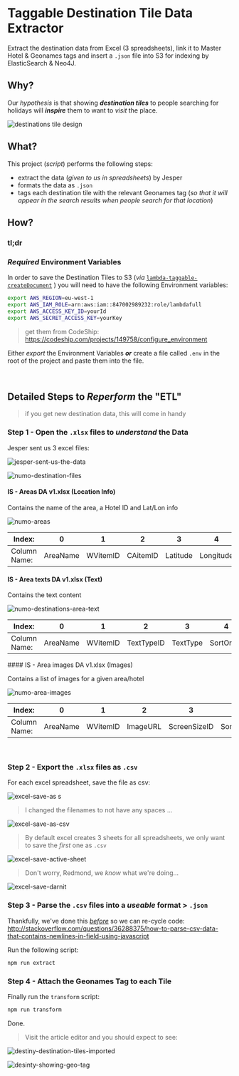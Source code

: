 # Taggable Destination Tile Data Extractor

Extract the destination data from Excel (3 spreadsheets),
link it to Master Hotel & Geonames tags
and insert a `.json` file into S3 for indexing by ElasticSearch & Neo4J.


## Why?

Our *hypothesis* is that showing ***destination tiles*** to people
searching for holidays will ***inspire*** them to want to *visit* the place.

![destinations tile design](https://cloud.githubusercontent.com/assets/194400/15781877/ff8e07fa-299f-11e6-817a-3d5735393112.png)


## What?

This project (*script*) performs the following steps:
+ extract the data (*given to us in spreadsheets*) by Jesper
+ formats the data as `.json`
+ tags each destination tile with the relevant Geonames tag
(*so that it will appear in the search results when people search for that location*)

## How?

### tl;dr


### *Required* Environment Variables

In order to save the Destination Tiles to S3 (_via_ [`lambda-taggable-createDocument`](https://github.com/numo-labs/lambda-taggable-createDocument) )
you will need to have the following Environment variables:

```sh
export AWS_REGION=eu-west-1
export AWS_IAM_ROLE=arn:aws:iam::847002989232:role/lambdafull
export AWS_ACCESS_KEY_ID=yourId
export AWS_SECRET_ACCESS_KEY=yourKey
```
> get them from CodeShip: https://codeship.com/projects/149758/configure_environment

Either *export* the Environment Variables
***or*** create a file called `.env` in the root of the project
and paste them into the file.


<br />

## Detailed Steps to *Reperform* the "ETL"

> if you get new destination data, this will come in handy


### Step 1 - Open the `.xlsx` files to *understand* the Data

Jesper sent us 3 excel files:

![jesper-sent-us-the-data](https://cloud.githubusercontent.com/assets/194400/15782380/ee43d84c-29a1-11e6-978e-49384c722d9e.png)

![numo-destination-files](https://cloud.githubusercontent.com/assets/194400/15782076/bd0edf3e-29a0-11e6-9f4c-27484c96a7eb.png)

#### IS - Areas DA v1.xlsx (Location Info)

Contains the name of the area, a Hotel ID and Lat/Lon info

![numo-areas](https://cloud.githubusercontent.com/assets/194400/15782213/5022c2a4-29a1-11e6-80dc-470d5f7d70df.png)

| Index: | 0 | 1 | 2 | 3 | 4 | 5 | 6 | 7 | 8 |
|--------|---|---|---|---|---|---|---|---|---|
| Column Name: | AreaName | WVitemID | CAitemID | Latitude | Longitude | ExtentLatMin | ExtentLongMin | ExtentLatMax | ExtentLongMax |

#### IS - Area texts DA v1.xlsx (Text)

Contains the text content

![numo-destinations-area-text](https://cloud.githubusercontent.com/assets/194400/15782439/3a993b74-29a2-11e6-8046-c64abd03a0f3.png)

| Index: | 0 | 1 | 2 | 3 | 4 | 5 |
|--------|---|---|---|---|---|---|
| Column Name: | AreaName | WVitemID | TextTypeID | TextType | SortOrder | Text |

#### IS - Area images DA v1.xlsx (Images)

Contains a list of images for a given area/hotel

![numo-area-images](https://cloud.githubusercontent.com/assets/194400/15782092/d0740252-29a0-11e6-87f6-683cf418f660.png)

| Index: | 0 | 1 | 2 | 3 | 4 | 5 | 6 | 7 | 8 |
|--------|---|---|---|---|---|---|---|---|---|
| Column Name: | AreaName | WVitemID | ImageURL | ScreenSizeID | SortOrder | ScreenSizeName | Width | Height | ImageText |

<br />

### Step 2 - Export the `.xlsx` files as `.csv`

For each excel spreadsheet, save the file as csv:

![excel-save-as](https://cloud.githubusercontent.com/assets/194400/15784093/deec19c0-29a8-11e6-92bb-57ddff649df7.png)
s
> I changed the filenames to not have any spaces ...

![excel-save-as-csv](https://cloud.githubusercontent.com/assets/194400/15784143/1b0f611e-29a9-11e6-834d-485a3c56a34a.png)

> By default excel creates 3 sheets for all spreadsheets,
we only want to save the *first* one as `.csv`

![excel-save-active-sheet](https://cloud.githubusercontent.com/assets/194400/15784239/94936c1a-29a9-11e6-9c5f-ec0f06112e0d.png)

> Don't worry, Redmond, we *know* what we're doing...

![excel-save-darnit](https://cloud.githubusercontent.com/assets/194400/15784781/f819b04e-29ab-11e6-8037-7543e1b3da25.png)


### Step 3 - Parse the `.csv` files into a *useable* format > `.json`

Thankfully, we've done this [*before*](https://github.com/numo-labs/taggable-master-hotel-mapping-script/blob/master/lib/parse_master_hotel_records_csv_dump_script.js)
so we can re-cycle code:
http://stackoverflow.com/questions/36288375/how-to-parse-csv-data-that-contains-newlines-in-field-using-javascript

Run the following script:

```js
npm run extract
```

### Step 4 - Attach the Geonames Tag to each Tile

Finally run the `transform` script:

```js
npm run transform
```

Done.

> Visit the article editor and you should expect to see:

![destiny-destination-tiles-imported](https://cloud.githubusercontent.com/assets/194400/15795831/3c48ade2-29ed-11e6-8bb7-6f1381cdd70c.png)

![desinty-showing-geo-tag](https://cloud.githubusercontent.com/assets/194400/15795830/3c1ea682-29ed-11e6-9278-0851dc13798f.png)

